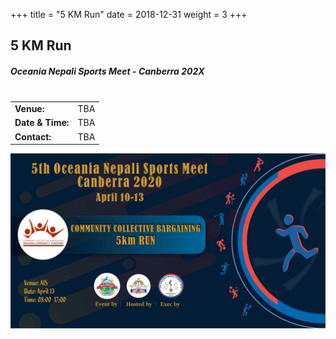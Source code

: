+++
title = "5 KM Run"
date = 2018-12-31
weight = 3
+++

## 5 KM Run

<div class="row">
<div class="col-md-6">

##### **Oceania Nepali Sports Meet - Canberra 202X** <br><br>

<table class="table table-responsive">
<tbody>
<tr>
<td><b>Venue:</b></td>
<td>
TBA
</td>
</tr>
<tr>
<td><b>Date & Time:</b></td>
<td>TBA</td>
</tr>
<td><b>Contact:</b></td>
<td>TBA</td>
</tr>
</tbody>
</table>
</div>

<div class="col-md-6 img-fluid">
<img class="img-fluid" src="/5th-ONSM/5-km-run/5-km-run.jpg" alt="5 KM Run">
</div>

</div>



<br><br>